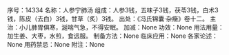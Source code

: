 序号：14334
名称：人参宁肺汤
组成：人参3钱，五味子3钱，茯苓3钱，白术3钱，陈皮（去白）3钱，甘草（炙）3钱。
出处：《冯氏锦囊·杂癥》卷十二。
主治：小儿肺胃俱寒，涎喘气急，不得安眠。
加减：None
功效：None
用法用量：加生姜、大枣，水煎，食远服。
制备方法：None
临床应用：None
各家论述：None
用药禁忌：None
附注：None
